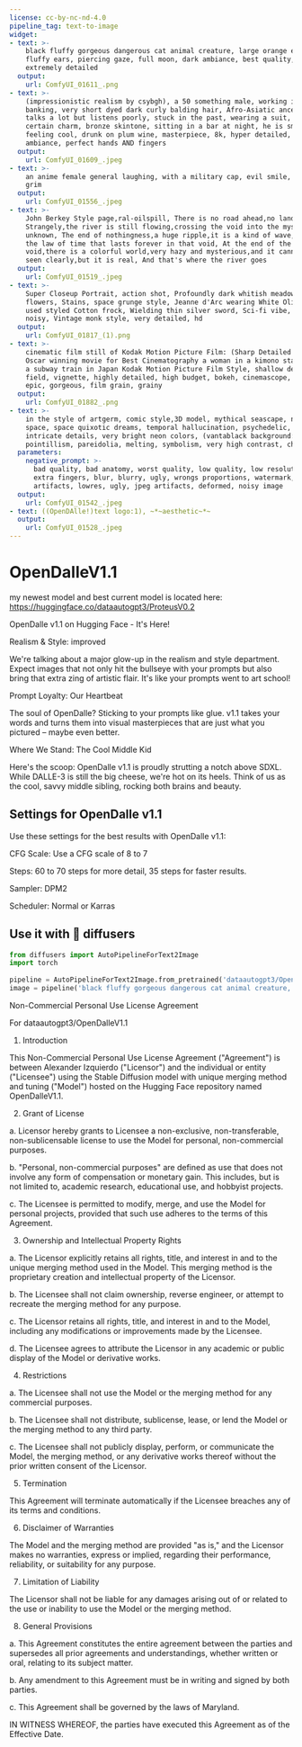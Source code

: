 ```yaml
---
license: cc-by-nc-nd-4.0
pipeline_tag: text-to-image
widget:
- text: >-
    black fluffy gorgeous dangerous cat animal creature, large orange eyes, big
    fluffy ears, piercing gaze, full moon, dark ambiance, best quality,
    extremely detailed
  output:
    url: ComfyUI_01611_.png
- text: >-
    (impressionistic realism by csybgh), a 50 something male, working in
    banking, very short dyed dark curly balding hair, Afro-Asiatic ancestry,
    talks a lot but listens poorly, stuck in the past, wearing a suit, he has a
    certain charm, bronze skintone, sitting in a bar at night, he is smoking and
    feeling cool, drunk on plum wine, masterpiece, 8k, hyper detailed, smokey
    ambiance, perfect hands AND fingers
  output:
    url: ComfyUI_01609_.jpeg
- text: >-
    an anime female general laughing, with a military cap, evil smile, sadistic,
    grim
  output:
    url: ComfyUI_01556_.jpeg
- text: >-
    John Berkey Style page,ral-oilspill, There is no road ahead,no land,
    Strangely,the river is still flowing,crossing the void into the mysterious
    unknown, The end of nothingness,a huge ripple,it is a kind of wave,and it is
    the law of time that lasts forever in that void, At the end of the infinite
    void,there is a colorful world,very hazy and mysterious,and it cannot be
    seen clearly,but it is real, And that's where the river goes
  output:
    url: ComfyUI_01519_.jpeg
- text: >-
    Super Closeup Portrait, action shot, Profoundly dark whitish meadow, glass
    flowers, Stains, space grunge style, Jeanne d'Arc wearing White Olive green
    used styled Cotton frock, Wielding thin silver sword, Sci-fi vibe, dirty,
    noisy, Vintage monk style, very detailed, hd
  output:
    url: ComfyUI_01817_(1).png
- text: >-
    cinematic film still of Kodak Motion Picture Film: (Sharp Detailed Image) An
    Oscar winning movie for Best Cinematography a woman in a kimono standing on
    a subway train in Japan Kodak Motion Picture Film Style, shallow depth of
    field, vignette, highly detailed, high budget, bokeh, cinemascope, moody,
    epic, gorgeous, film grain, grainy
  output:
    url: ComfyUI_01882_.png
- text: >-
    in the style of artgerm, comic style,3D model, mythical seascape, negative
    space, space quixotic dreams, temporal hallucination, psychedelic, mystical,
    intricate details, very bright neon colors, (vantablack background:1.5),
    pointillism, pareidolia, melting, symbolism, very high contrast, chiaroscuro
  parameters:
    negative_prompt: >-
      bad quality, bad anatomy, worst quality, low quality, low resolutions,
      extra fingers, blur, blurry, ugly, wrongs proportions, watermark, image
      artifacts, lowres, ugly, jpeg artifacts, deformed, noisy image
  output:
    url: ComfyUI_01542_.jpeg
- text: ((OpenDAlle!)text logo:1), ~*~aesthetic~*~
  output:
    url: ComfyUI_01528_.jpeg
---
```



# OpenDalleV1.1

my newest model and best current model is located here: https://huggingface.co/dataautogpt3/ProteusV0.2

<Gallery />

OpenDalle v1.1 on Hugging Face - It's Here!

Realism & Style: 
improved 

We're talking about a major glow-up in the realism and style department. Expect images that not only hit the bullseye with your prompts but also bring that extra zing of artistic flair. It's like your prompts went to art school!

Prompt Loyalty: Our Heartbeat

The soul of OpenDalle? Sticking to your prompts like glue. v1.1 takes your words and turns them into visual masterpieces that are just what you pictured – maybe even better.

Where We Stand: The Cool Middle Kid

Here's the scoop: OpenDalle v1.1 is proudly strutting a notch above SDXL. While DALLE-3 is still the big cheese, we're hot on its heels. Think of us as the cool, savvy middle sibling, rocking both brains and beauty.

## Settings for OpenDalle v1.1

Use these settings for the best results with OpenDalle v1.1:

CFG Scale: Use a CFG scale of 8 to 7

Steps: 60 to 70 steps for more detail, 35 steps for faster results.

Sampler: DPM2

Scheduler: Normal or Karras


## Use it with 🧨 diffusers
```python
from diffusers import AutoPipelineForText2Image
import torch
        
pipeline = AutoPipelineForText2Image.from_pretrained('dataautogpt3/OpenDalleV1.1', torch_dtype=torch.float16).to('cuda')        
image = pipeline('black fluffy gorgeous dangerous cat animal creature, large orange eyes, big fluffy ears, piercing gaze, full moon, dark ambiance, best quality, extremely detailed').images[0]
```

Non-Commercial Personal Use License Agreement

For dataautogpt3/OpenDalleV1.1

1. Introduction

This Non-Commercial Personal Use License Agreement ("Agreement") is between Alexander Izquierdo ("Licensor") and the individual or entity ("Licensee") using the Stable Diffusion model with unique merging method and tuning ("Model") hosted on the Hugging Face repository named OpenDalleV1.1.

2. Grant of License

a. Licensor hereby grants to Licensee a non-exclusive, non-transferable, non-sublicensable license to use the Model for personal, non-commercial purposes.

b. "Personal, non-commercial purposes" are defined as use that does not involve any form of compensation or monetary gain. This includes, but is not limited to, academic research, educational use, and hobbyist projects.

c. The Licensee is permitted to modify, merge, and use the Model for personal projects, provided that such use adheres to the terms of this Agreement.

3. Ownership and Intellectual Property Rights

a. The Licensor explicitly retains all rights, title, and interest in and to the unique merging method used in the Model. This merging method is the proprietary creation and intellectual property of the Licensor.

b. The Licensee shall not claim ownership, reverse engineer, or attempt to recreate the merging method for any purpose.

c. The Licensor retains all rights, title, and interest in and to the Model, including any modifications or improvements made by the Licensee.

d. The Licensee agrees to attribute the Licensor in any academic or public display of the Model or derivative works.

4. Restrictions

a. The Licensee shall not use the Model or the merging method for any commercial purposes.

b. The Licensee shall not distribute, sublicense, lease, or lend the Model or the merging method to any third party.

c. The Licensee shall not publicly display, perform, or communicate the Model, the merging method, or any derivative works thereof without the prior written consent of the Licensor.

5. Termination

This Agreement will terminate automatically if the Licensee breaches any of its terms and conditions.

6. Disclaimer of Warranties

The Model and the merging method are provided "as is," and the Licensor makes no warranties, express or implied, regarding their performance, reliability, or suitability for any purpose.

7. Limitation of Liability

The Licensor shall not be liable for any damages arising out of or related to the use or inability to use the Model or the merging method.

8. General Provisions

a. This Agreement constitutes the entire agreement between the parties and supersedes all prior agreements and understandings, whether written or oral, relating to its subject matter.

b. Any amendment to this Agreement must be in writing and signed by both parties.

c. This Agreement shall be governed by the laws of Maryland.

IN WITNESS WHEREOF, the parties have executed this Agreement as of the Effective Date.